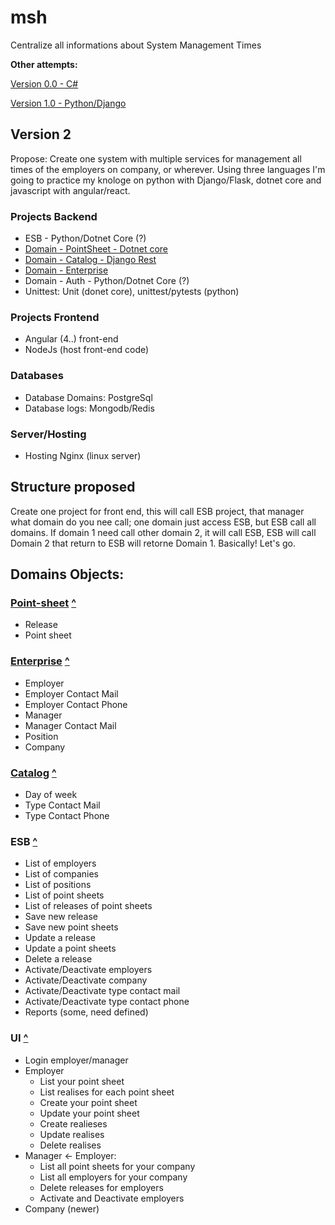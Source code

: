 # msh
Centralize all informations about System Management Times

**Other attempts:**

[Version 0.0 - C# ](https://github.com/fbrump/mhs)

[Version 1.0 - Python/Django](https://github.com/fbrump/msh-python)


## Version 2

Propose:
Create one system with multiple services for management all times of the employers on company, or wherever. Using three languages I'm going to practice my knologe on python with Django/Flask, dotnet core and javascript with angular/react.

### Projects Backend
- ESB - Python/Dotnet Core (?)
- [Domain - PointSheet - Dotnet core](https://github.com/fbrump/msh-domain-point-sheet)
- [Domain - Catalog - Django Rest](https://github.com/fbrump/msh-domain-catalog)
- [Domain - Enterprise](https://github.com/fbrump/msh-domain-enterprise)
- Domain - Auth - Python/Dotnet Core (?)
- Unittest: Unit (donet core), unittest/pytests (python)

### Projects Frontend
- Angular (4..) front-end
- NodeJs (host front-end code)

### Databases
- Database Domains: PostgreSql
- Database logs: Mongodb/Redis

### Server/Hosting
- Hosting Nginx (linux server)

## Structure proposed

Create one project for front end, this will call ESB project, that manager what domain do you nee call; one domain just access ESB, but ESB call all domains. If domain 1 need call other domain 2, it will call ESB, ESB will call Domain 2 that return to ESB will retorne Domain 1. Basically! Let's go.

## Domains Objects:

### [Point-sheet](https://github.com/fbrump/msh-domain-point-sheet) [^](https://github.com/fbrump/msh/blob/master/README.md#projects-backend)

* Release
* Point sheet

### [Enterprise](https://github.com/fbrump/msh-domain-enterprise) [^](https://github.com/fbrump/msh/blob/master/README.md#projects-backend)

* Employer
* Employer Contact Mail
* Employer Contact Phone
* Manager
* Manager Contact Mail
* Position
* Company

### [Catalog](https://github.com/fbrump/msh-domain-catalog) [^](https://github.com/fbrump/msh/blob/master/README.md#projects-backend)

* Day of week
* Type Contact Mail
* Type Contact Phone

### ESB [^](https://github.com/fbrump/msh/blob/master/README.md#projects-backend)

* List of employers
* List of companies
* List of positions
* List of point sheets
* List of releases of point sheets
* Save new release
* Save new point sheets
* Update a release
* Update a point sheets
* Delete a release
* Activate/Deactivate employers
* Activate/Deactivate company
* Activate/Deactivate type contact mail
* Activate/Deactivate type contact phone
* Reports (some, need defined)

### UI [^](https://github.com/fbrump/msh/blob/master/README.md#projects-frontend)

* Login employer/manager
* Employer
    * List your point sheet
    * List realises for each point sheet
    * Create your point sheet
    * Update your point sheet
    * Create realieses
    * Update realises
    * Delete realises
* Manager <- Employer:
    * List all point sheets for your company
    * List all employers for your company
    * Delete releases for employers
    * Activate and Deactivate employers
* Company (newer)
